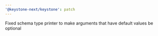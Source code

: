 ```yaml
---
'@keystone-next/keystone': patch
---
```


Fixed schema type printer to make arguments that have default values be optional
